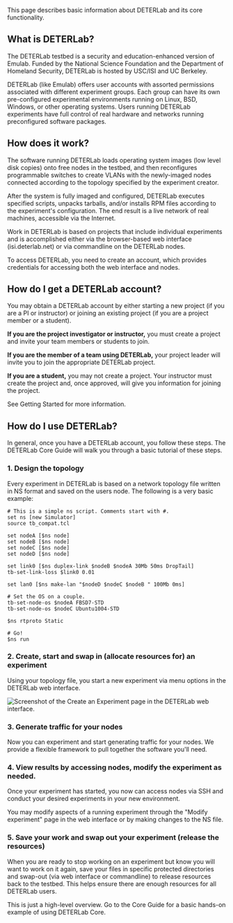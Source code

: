 This page describes basic information about DETERLab and its core functionality.

## What is DETERLab?

The DETERLab testbed is a security and education-enhanced version of Emulab. Funded by the National Science Foundation and the Department of Homeland Security, DETERLab is hosted by USC/ISI and UC Berkeley.

DETERLab (like Emulab) offers user accounts with assorted permissions associated with different experiment groups. Each group can have its own pre-configured experimental environments running on Linux, BSD, Windows, or other operating systems. Users running DETERLab experiments have full control of real hardware and networks running preconfigured software packages.

## How does it work?

The software running DETERLab loads operating system images (low level disk copies) onto free nodes in the testbed, and then reconfigures programmable switches to create VLANs with the newly-imaged nodes connected according to the topology specified by the experiment creator.

After the system is fully imaged and configured, DETERLab executes specified scripts, unpacks tarballs, and/or installs RPM files according to the experiment's configuration. The end result is a live network of real machines, accessible via the Internet.

Work in DETERLab is based on projects that include individual experiments and is accomplished either via the browser-based web interface (isi.deterlab.net) or via commandline on the DETERLab nodes.

To access DETERLab, you need to create an account, which provides credentials for accessing both the web interface and nodes.

## How do I get a DETERLab account?

You may obtain a DETERLab account by either starting a new project (if you are a PI or instructor) or joining an existing project (if you are a project member or a student).

**If you are the project investigator or instructor,** you must create a project and invite your team members or students to join.

**If you are the member of a team using DETERLab,** your project leader will invite you to join the appropriate DETERLab project.

**If you are a student,** you may not create a project. Your instructor must create the project and, once approved, will give you information for joining the project.

See Getting Started for more information.

## How do I use DETERLab?

In general, once you have a DETERLab account, you follow these steps. The DETERLab Core Guide will walk you through a basic tutorial of these steps.

### 1. Design the topology

Every experiment in DETERLab is based on a network topology file written in NS format and saved on the users node. The following is a very basic example:

    # This is a simple ns script. Comments start with #.
    set ns [new Simulator]                 
    source tb_compat.tcl
    
    set nodeA [$ns node]
    set nodeB [$ns node]
    set nodeC [$ns node]
    set nodeD [$ns node]
    
    set link0 [$ns duplex-link $nodeB $nodeA 30Mb 50ms DropTail]
    tb-set-link-loss $link0 0.01
    
    set lan0 [$ns make-lan "$nodeD $nodeC $nodeB " 100Mb 0ms]
    
    # Set the OS on a couple.
    tb-set-node-os $nodeA FBSD7-STD
    tb-set-node-os $nodeC Ubuntu1004-STD         

    $ns rtproto Static
    
    # Go!
    $ns run                                 

### 2. Create, start and swap in (allocate resources for) an experiment

Using your topology file, you start a new experiment via menu options in the DETERLab web interface.

![Screenshot of the Create an Experiment page in the DETERLab web interface.](/img/create_experiment_screenshot.png "Screenshot of the Create an Experiment page in the DETERLab web interface.")

### 3. Generate traffic for your nodes

Now you can experiment and start generating traffic for your nodes. We provide a flexible framework to pull together the software you'll need.

### 4. View results by accessing nodes, modify the experiment as needed.

Once your experiment has started, you now can access nodes via SSH and conduct your desired experiments in your new environment.

You may modify aspects of a running experiment through the "Modify experiment" page in the web interface or by making changes to the NS file.

### 5. Save your work and swap out your experiment (release the resources)

When you are ready to stop working on an experiment but know you will want to work on it again, save your files in specific protected directories and swap-out (via web interface or commandline) to release resources back to the testbed. This helps ensure there are enough resources for all DETERLab users.

This is just a high-level overview. Go to the Core Guide for a basic hands-on example of using DETERLab Core. 